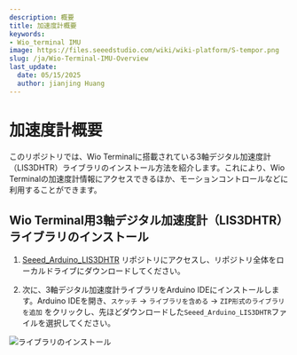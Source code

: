 ```yaml
---
description: 概要
title: 加速度計概要
keywords:
- Wio_terminal IMU
image: https://files.seeedstudio.com/wiki/wiki-platform/S-tempor.png
slug: /ja/Wio-Terminal-IMU-Overview
last_update:
  date: 05/15/2025
  author: jianjing Huang
---
```



# 加速度計概要

このリポジトリでは、Wio Terminalに搭載されている3軸デジタル加速度計（LIS3DHTR）ライブラリのインストール方法を紹介します。これにより、Wio Terminalの加速度計情報にアクセスできるほか、モーションコントロールなどに利用することができます。

## Wio Terminal用3軸デジタル加速度計（LIS3DHTR）ライブラリのインストール

1. [Seeed_Arduino_LIS3DHTR](https://github.com/Seeed-Studio/Seeed_Arduino_LIS3DHTR/tree/master) リポジトリにアクセスし、リポジトリ全体をローカルドライブにダウンロードしてください。

2. 次に、3軸デジタル加速度計ライブラリをArduino IDEにインストールします。Arduino IDEを開き、`スケッチ` -> `ライブラリを含める` -> `ZIP形式のライブラリを追加` をクリックし、先ほどダウンロードした`Seeed_Arduino_LIS3DHTR`ファイルを選択してください。

![ライブラリのインストール](https://files.seeedstudio.com/wiki/Wio-Terminal/img/Xnip2019-11-21_15-50-13.jpg)